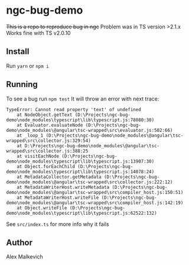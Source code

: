 # ngc-bug-demo
~~This is a repo to reproduce bug in ngc~~
Problem was in TS version >2.1.x  
Works fine with TS v2.0.10

## Install

Run `yarn` or `npm i`

## Running

To see a bug run `npm test`
It will throw an error with next trace:
```
TypeError: Cannot read property 'text' of undefined
    at NodeObject.getText (D:\Projects\ngc-bug-demo\node_modules\typescript\lib\typescript.js:78080:30)
    at Evaluator.evaluateNode (D:\Projects\ngc-bug-demo\node_modules\@angular\tsc-wrapped\src\evaluator.js:502:66)
    at _loop_1 (D:\Projects\ngc-bug-demo\node_modules\@angular\tsc-wrapped\src\collector.js:329:54)
    at D:\Projects\ngc-bug-demo\node_modules\@angular\tsc-wrapped\src\collector.js:388:25
    at visitEachNode (D:\Projects\ngc-bug-demo\node_modules\typescript\lib\typescript.js:13907:30)
    at Object.forEachChild (D:\Projects\ngc-bug-demo\node_modules\typescript\lib\typescript.js:14078:24)
    at MetadataCollector.getMetadata (D:\Projects\ngc-bug-demo\node_modules\@angular\tsc-wrapped\src\collector.js:222:12)
    at MetadataWriterHost.writeMetadata (D:\Projects\ngc-bug-demo\node_modules\@angular\tsc-wrapped\src\compiler_host.js:150:51)
    at MetadataWriterHost.writeFile (D:\Projects\ngc-bug-demo\node_modules\@angular\tsc-wrapped\src\compiler_host.js:142:19)
    at Object.writeFile (D:\Projects\ngc-bug-demo\node_modules\typescript\lib\typescript.js:62522:132)
```

See `src/index.ts` for more info why it fails

## Author

Alex Malkevich
